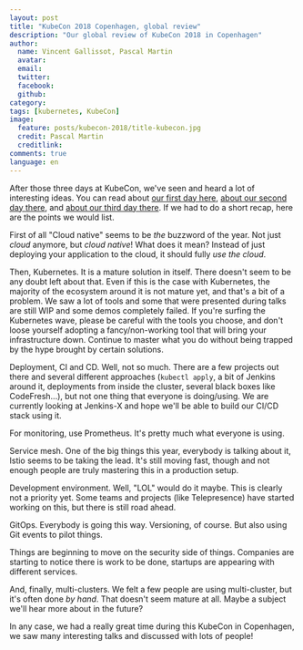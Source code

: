 ```yaml
---
layout: post
title: "KubeCon 2018 Copenhagen, global review"
description: "Our global review of KubeCon 2018 in Copenhagen"
author:
  name: Vincent Gallissot, Pascal Martin
  avatar:
  email:
  twitter:
  facebook:
  github:
category:
tags: [kubernetes, KubeCon]
image:
  feature: posts/kubecon-2018/title-kubecon.jpg
  credit: Pascal Martin
  creditlink:
comments: true
language: en
---
```


After those three days at KubeCon, we've seen and heard a lot of interesting ideas. You can read about [our first day here](/kubecon-2018-copenhaguen-day-1/), [about our second day there](/kubecon-2018-copenhaguen-day-2/), and [about our third day there](/kubecon-2018-copenhaguen-day-2/). If we had to do a short recap, here are the points we would list.

First of all "Cloud native" seems to be *the* buzzword of the year. Not just *cloud* anymore, but *cloud native*! What does it mean? Instead of just deploying your application to the cloud, it should fully *use the cloud*.

Then, Kubernetes. It is a mature solution in itself. There doesn't seem to be any doubt left about that. Even if this is the case with Kubernetes, the majority of the ecosystem around it is not mature yet, and that's a bit of a problem. We saw a lot of tools and some that were presented during talks are still WIP and some demos completely failed. If you're surfing the Kubernetes wave, please be careful with the tools you choose, and don't loose yourself adopting a fancy/non-working tool that will bring your infrastructure down. Continue to master what you do without being trapped by the hype brought by certain solutions.

Deployment, CI and CD. Well, not so much. There are a few projects out there and several different approaches (`kubectl apply`, a bit of Jenkins around it, deployments from inside the cluster, several black boxes like CodeFresh...), but not one thing that everyone is doing/using. We are currently looking at Jenkins-X and hope we'll be able to build our CI/CD stack using it.

For monitoring, use Prometheus. It's pretty much what everyone is using.

Service mesh. One of the big things this year, everybody is talking about it, Istio seems to be taking the lead. It's still moving fast, though and not enough people are truly mastering this in a production setup.

Development environment. Well, "LOL" would do it maybe. This is clearly not a priority yet. Some teams and projects (like Telepresence) have started working on this, but there is still road ahead.

GitOps. Everybody is going this way. Versioning, of course. But also using Git events to pilot things.

Things are beginning to move on the security side of things. Companies are starting to notice there is work to be done, startups are appearing with different services.

And, finally, multi-clusters. We felt a few people are using multi-cluster, but it's often done *by hand*. That doesn't seem mature at all. Maybe a subject we'll hear more about in the future?

In any case, we had a really great time during this KubeCon in Copenhagen, we saw many interesting talks and discussed with lots of people!
